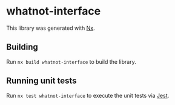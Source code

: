 # whatnot-interface

This library was generated with [Nx](https://nx.dev).

## Building

Run `nx build whatnot-interface` to build the library.

## Running unit tests

Run `nx test whatnot-interface` to execute the unit tests via [Jest](https://jestjs.io).
